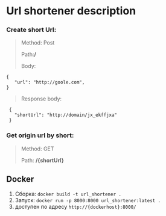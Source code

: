 ```

```

# Url shortener description 

### Create short Url:

>Method: Post
>
>Path:**/**
>
>Body:

```json5
{
   "url": "http://goole.com",
}
```
> Response body:

```json5
 {
   "shortUrl": "http://domain/jx_ekffjxa"
 }
```
### Get origin url by short:

 >  Method: GET  
>  
> Path: **/{shortUrl}**  
>
>
 
## Docker

1. Сборка: `docker build -t url_shortener .`
2. Запуск: `docker run -p 8000:8000 url_shortener:latest .`
3. доступен по адресу `http://{dockerhost}:8000/`
